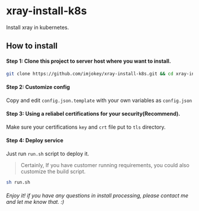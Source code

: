 # xray-install-k8s
Install xray in kubernetes.

## How to install

#### Step 1: Clone this project to server host where you want to install.

```sh
git clone https://github.com/imjokey/xray-install-k8s.git && cd xray-install-k8s
```

#### Step 2: Customize config 
Copy and edit `config.json.template` with your own variables as `config.json` 

#### Step 3: Using  a reliabel certifications for your security(Recommend).

Make sure your certifications `key` and `crt` file put to `tls` directory.

#### Step 4: Deploy service
Just run `run.sh` script to deploy it.

> Certainly,  If you have customer  running requirements,  you could  also customize the build script. 

```sh
sh run.sh 
```

###### Enjoy it! if you have any questions  in install processing, please contact me and let me know that. :)



